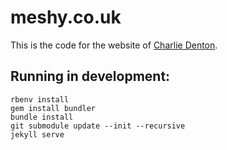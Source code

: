 # meshy.co.uk

This is the code for the website of [Charlie Denton](https://meshy.co.uk/).

## Running in development:

```
rbenv install
gem install bundler
bundle install
git submodule update --init --recursive
jekyll serve
```
